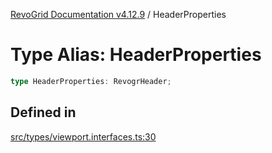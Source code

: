 [RevoGrid Documentation v4.12.9](README.md) / HeaderProperties

# Type Alias: HeaderProperties

```ts
type HeaderProperties: RevogrHeader;
```

## Defined in

[src/types/viewport.interfaces.ts:30](https://github.com/revolist/revogrid/blob/5b626b1ece93ea60f82047d059b8a2635455feb4/src/types/viewport.interfaces.ts#L30)
